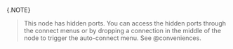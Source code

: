 ﻿{.NOTE}
> This node has hidden ports. You can access the hidden ports through the connect menus or by dropping a connection in the middle of the node to trigger the auto-connect menu. See @conveniences.